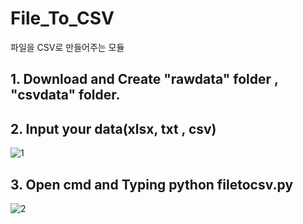 # File_To_CSV
파일을 CSV로 만들어주는 모듈

## 1. Download and Create "rawdata" folder , "csvdata" folder.

## 2. Input your data(xlsx, txt , csv)
![1](https://user-images.githubusercontent.com/87745990/147911969-37d318c6-9c1f-4c48-8972-a24c039cfa51.gif)

## 3. Open cmd and Typing python filetocsv.py
![2](https://user-images.githubusercontent.com/87745990/147912085-46b1c208-6591-497a-9803-68d4b3de40d0.gif)
